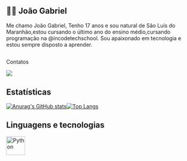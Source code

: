 ## 👨‍💻 João Gabriel
Me chamo João Gabriel, Tenho 17 anos e sou natural de São Luís do Maranhão,estou cursando o último ano do ensino médio,cursando programação na @incodetechschool. Sou apaixonado em tecnologia
 e estou sempre disposto a aprender.
##
Contatos
<div>
 <a href = "mailto:theloannes@gmail.com"><img src="https://img.shields.io/badge/-Gmail-%23333?style=for-the-badge&logo=gmail&logoColor=red" target="_blank"></a>
 
</div>


## Estatísticas
[![Anurag's GitHub stats](https://github-readme-stats.vercel.app/api?username=JoaoNeves-cloud)](https://github.com/JoaoNeves-cloud/github-readme-stats)[![Top Langs](https://github-readme-stats.vercel.app/api/top-langs/?username=JoaoNeves-cloud&layout=donut-vertical)](https://github.com/JoaoNeves-cloud/github-readme-stats)
## Linguagens e tecnologias
 <img 
    align="left" 
    alt="Python" 
    title="Python"
    width="50px" 
    style="padding-right: 10px;" 
    src="https://cdn.jsdelivr.net/gh/devicons/devicon@latest/icons/python/python-original.svg" 
/>
